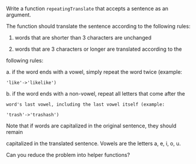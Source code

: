 
Write a function `repeatingTranslate` that accepts a sentence as an argument.

The function should translate the sentence according to the following rules:

1) words that are shorter than 3 characters are unchanged

2) words that are 3 characters or longer are translated according to the

  following rules:

  a. if the word ends with a vowel, simply repeat the word twice (example:

    'like'->'likelike')

  b. if the word ends with a non-vowel, repeat all letters that come after the

    word's last vowel, including the last vowel itself (example:

    'trash'->'trashash')

Note that if words are capitalized in the original sentence, they should remain

capitalized in the translated sentence. Vowels are the letters a, e, i, o, u.

Can you reduce the problem into helper functions?
